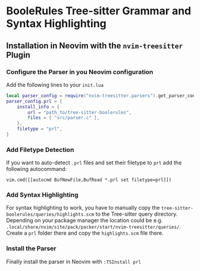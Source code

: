 # BooleRules Tree-sitter Grammar and Syntax Highlighting

## Installation in Neovim with the `nvim-treesitter` Plugin

### Configure the Parser in you Neovim configuration

Add the following lines to your `init.lua`

```lua
local parser_config = require("nvim-treesitter.parsers").get_parser_configs()
parser_config.prl = {
	install_info = {
		url = "path_to/tree-sitter-boolerules",
		files = { "src/parser.c" },
	},
	filetype = "prl",
}
```

### Add Filetype Detection

If you want to auto-detect `.prl` files and set their filetype to `prl` add the following autocommand:

```vim
vim.cmd([[autocmd BufNewFile,BufRead *.prl set filetype=prl]])
```

### Add Syntax Highlighting

For syntax highlighting to work, you have to manually copy the
`tree-sitter-boolerules/queries/highlights.scm` to the Tree-sitter
query directory.  Depending on your package manager the location
could be e.g.
`.local/share/nvim/site/pack/packer/start/nvim-treesitter/queries/`.
Create a `prl` folder there and copy the `highlights.scm` file there.

### Install the Parser

Finally install the parser in Neovim with `:TSInstall prl`
